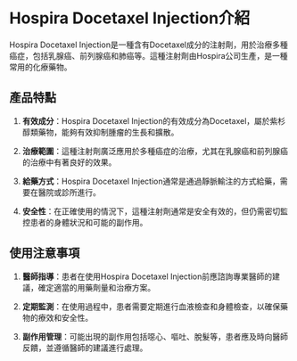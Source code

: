# Hospira Docetaxel Injection介紹
Hospira Docetaxel Injection是一種含有Docetaxel成分的注射劑，用於治療多種癌症，包括乳腺癌、前列腺癌和肺癌等。這種注射劑由Hospira公司生產，是一種常用的化療藥物。
## 產品特點
1. **有效成分**：Hospira Docetaxel Injection的有效成分為Docetaxel，屬於紫杉醇類藥物，能夠有效抑制腫瘤的生長和擴散。
2. **治療範圍**：這種注射劑廣泛應用於多種癌症的治療，尤其在乳腺癌和前列腺癌的治療中有著良好的效果。
3. **給藥方式**：Hospira Docetaxel Injection通常是通過靜脈輸注的方式給藥，需要在醫院或診所進行。
4. **安全性**：在正確使用的情況下，這種注射劑通常是安全有效的，但仍需密切監控患者的身體狀況和可能的副作用。
## 使用注意事項
1. **醫師指導**：患者在使用Hospira Docetaxel Injection前應諮詢專業醫師的建議，確定適當的用藥劑量和治療方案。
2. **定期監測**：在使用過程中，患者需要定期進行血液檢查和身體檢查，以確保藥物的療效和安全性。
3. **副作用管理**：可能出現的副作用包括噁心、嘔吐、脫髮等，患者應及時向醫師反饋，並遵循醫師的建議進行處理。